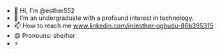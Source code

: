 - 👋 Hi, I’m @esther552
- 👀 I’m an undergraduate with a profound interest in technology.
- 📫 How to reach me www.linkedin.com/in/esther-ogbudu-86b395315
- 😄 Pronouns: she/her
- ⚡ 

<!---
esther552/esther552 is a ✨ special ✨ repository because its `README.md` (this file) appears on your GitHub profile.
You can click the Preview link to take a look at your changes.
--->
